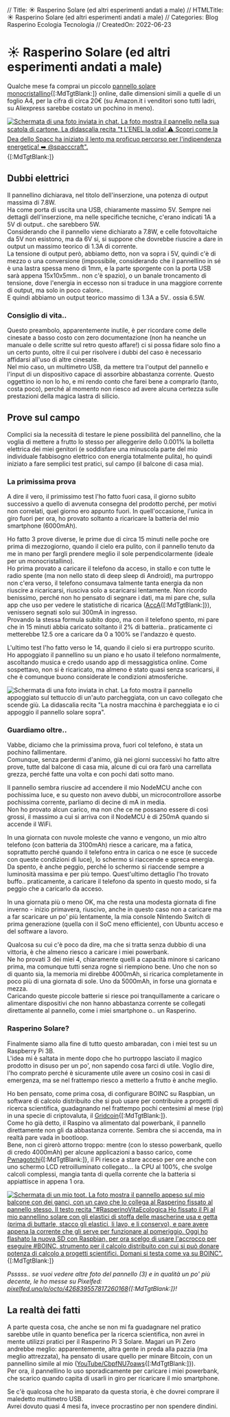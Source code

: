 // Title: ☀️ Rasperino Solare (ed altri esperimenti andati a male)
// HTMLTitle: <span class="twa twa-sun"><span>☀️</span></span> Rasperino Solare (ed altri esperimenti andati a male)
// Categories: Blog Rasperino Ecologia Tecnologia
// CreatedOn: 2022-06-23

# <span class="twa twa-sun"><span>☀️</span></span> Rasperino Solare (ed altri esperimenti andati a male)

Qualche mese fa comprai un piccolo [pannello solare monocristallino](https://www.amazon.it/Lixada-Pannello-Monocristallino-Caricabatterie-Cellulare/dp/B071Z1LGFV){[:MdTgtBlank:]} online, dalle dimensioni simili a quelle di un foglio A4, per la cifra di circa 20€ (su Amazon.it i venditori sono tutti ladri, su Aliexpress sarebbe costato un pochino in meno).

[![Schermata di una foto inviata in chat. La foto mostra il pannello nella sua scatola di cartone. La didascalia recita "❗️ L'ENEL la odia! ⚠️ Scopri come la Dea dello Spacc ha iniziato il lento ma proficuo percorso per l'indipendenza energetica! ➡️ @spacccraft".]([HTML:Folder:*:AbsoluteRoot]/sitoctt-assets/Media/Screenshots/SpaccCraft-975.png)](https://t.me/SpaccCraft/975){[:MdTgtBlank:]}

## Dubbi elettrici

Il pannellino dichiarava, nel titolo dell'inserzione, una potenza di output massima di 7.8W.  
Ha come porta di uscita una USB, chiaramente massimo 5V. Sempre nei dettagli dell'inserzione, ma nelle specifiche tecniche, c'erano indicati 1A a 5V di output.. che sarebbero 5W.  
Considerando che il pannello viene dichiarato a 7.8W, e celle fotovoltaiche da 5V non esistono, ma da 6V si, si suppone che dovrebbe riuscire a dare in output un massimo teorico di 1.3A di corrente.  
La tensione di output però, abbiamo detto, non va sopra i 5V, quindi c'è di mezzo o una conversione (impossibile, considerando che il pannellino in sé è una lastra spessa meno di 1mm, e la parte sporgente con la porta USB sarà appena 15x10x5mm.. non c'è spazio), o un banale troncamento di tensione, dove l'energia in eccesso non si traduce in una maggiore corrente di output, ma solo in poco calore..  
E quindi abbiamo un output teorico massimo di 1.3A a 5V.. ossia 6.5W.

### Consiglio di vita..

Questo preambolo, apparentemente inutile, è per ricordare come delle cinesate a basso costo con zero documentazione (non ha neanche un manuale o delle scritte sul retro questo affare!) ci si possa fidare solo fino a un certo punto, oltre il cui per risolvere i dubbi del caso è necessario affidarsi all'uso di altre cinesate.  
Nel mio caso, un multimetro USB, da mettere tra l'output del pannello e l'input di un dispositivo capace di assorbire abbastanza corrente. Questo oggettino io non lo ho, e mi rendo conto che farei bene a comprarlo (tanto, costa poco), perché al momento non riesco ad avere alcuna certezza sulle prestazioni della magica lastra di silicio.

## Prove sul campo

Complici sia la necessità di testare le piene possibilità del pannellino, che la voglia di mettere a frutto lo stesso per alleggerire dello 0.001% la bolletta elettrica dei miei genitori (e soddisfare una minuscola parte del mio individuale fabbisogno elettrico con energia totalmente pulita), ho quindi iniziato a fare semplici test pratici, sul campo (il balcone di casa mia).

### La primissima prova

A dire il vero, il primissimo test l'ho fatto fuori casa, il giorno subito successivo a quello di avvenuta consegna del prodotto perché, per motivi non correlati, quel giorno ero appunto fuori.
In quell'occasione, l'unica in giro fuori per ora, ho provato soltanto a ricaricare la batteria del mio smartphone (6000mAh).

Ho fatto 3 prove diverse, le prime due di circa 15 minuti nelle poche ore prima di mezzogiorno, quando il cielo era pulito, con il pannello tenuto da me in mano per fargli prendere meglio il sole perpendicolarmente (ideale per un monocristallino).  
Ho prima provato a caricare il telefono da acceso, in stallo e con tutte le radio spente (ma non nello stato di deep sleep di Android), ma purtroppo non c'era verso, il telefono consumava talmente tanta energia da non riuscire a ricaricarsi, riusciva solo a scaricarsi lentamente. Non ricordo benissimo, perché non ho pensato di segnare i dati, ma mi pare che, sulla app che uso per vedere le statistiche di ricarica ([AccA](https://github.com/MatteCarra/AccA){[:MdTgtBlank:]}), venissero segnati solo sui 300mA in ingresso.  
Provando la stessa formula subito dopo, ma con il telefono spento, mi pare che in 15 minuti abbia caricato soltanto il 2% di batteria.. praticamente ci metterebbe 12.5 ore a caricare da 0 a 100% se l'andazzo è questo.

L'ultimo test l'ho fatto verso le 14, quando il cielo si era purtroppo scurito. Ho appoggiato il pannellino su un piano e ho usato il telefono normalmente, ascoltando musica e credo usando app di messaggistica online. Come sospettavo, non si è ricaricato, ma almeno è stato quasi senza scaricarsi, il che è comunque buono considerate le condizioni atmosferiche.

![Schermata di una foto inviata in chat. La foto mostra il pannello appoggiato sul tettuccio di un'auto parcheggiata, con un cavo collegato che scende giù. La didascalia recita "La nostra macchina è parcheggiata e io ci appoggio il pannello solare sopra".]([HTML:Folder:*:AbsoluteRoot]/sitoctt-assets/Media/Screenshots/OctoVoLTE-16754.png)

### Guardiamo oltre..

Vabbe, diciamo che la primissima prova, fuori col telefono, è stata un pochino fallimentare.  
Comunque, senza perdermi d'animo, già nei giorni successivi ho fatto altre prove, tutte dal balcone di casa mia, alcune di cui ora farò una carrellata grezza, perché fatte una volta e con pochi dati sotto mano.

Il pannello sembra riuscire ad accendere il mio NodeMCU anche con pochissima luce, e su questo non avevo dubbi, un microcontrollore assorbe pochissima corrente, parliamo di decine di mA in media.  
Non ho provato alcun carico, ma non che ce ne possano essere di così grossi, il massimo a cui si arriva con il NodeMCU è di 250mA quando si accende il WiFi.

In una giornata con nuvole moleste che vanno e vengono, un mio altro telefono (con batteria da 3100mAh) riesce a caricare, ma a fatica, soprattutto perché quando il telefono entra in carica o ne esce (e succede con queste condizioni di luce), lo schermo si riaccende e spreca energia.  
Da spento, è anche peggio, perché lo schermo si riaccende sempre a luminosità massima e per più tempo. Quest'ultimo dettaglio l'ho trovato buffo.. praticamente, a caricare il telefono da spento in questo modo, si fa peggio che a caricarlo da acceso.

In una giornata più o meno OK, ma che resta una modesta giornata di fine inverno - inizio primavera, riuscivo, anche in questo caso non a caricare ma a far scaricare un po' più lentamente, la mia console Nintendo Switch di prima generazione (quella con il SoC meno efficiente), con Ubuntu acceso e del software a lavoro.

Qualcosa su cui c'è poco da dire, ma che si tratta senza dubbio di una vittoria, è che almeno riesco a caricare i miei powerbank.  
Ne ho provati 3 dei miei 4, chiaramente quelli a capacità minore si caricano prima, ma comunque tutti senza rogne si riempiono bene. Uno che non so di quanto sia, la memoria mi direbbe 4000mAh, si ricarica completamente in poco più di una giornata di sole. Uno da 5000mAh, in forse una giornata e mezza.  
Caricando queste piccole batterie si riesce poi tranquillamente a caricare o alimentare dispositivi che non hanno abbastanza corrente se collegati direttamente al pannello, come i miei smartphone o.. un Rasperino.

### Rasperino Solare?

Finalmente siamo alla fine di tutto questo ambaradan, con i miei test su un Raspberry Pi 3B.  
L'idea mi è saltata in mente dopo che ho purtroppo lasciato il magico prodotto in disuso per un po', non sapendo cosa farci di utile. Voglio dire, l'ho comprato perché è sicuramente utile avere un cosino così in casi di emergenza, ma se nel frattempo riesco a metterlo a frutto è anche meglio.

Ho ben pensato, come prima cosa, di configurare BOINC su Raspbian, un software di calcolo distribuito che si può usare per contribuire a progetti di ricerca scientifica, guadagnando nel frattempo pochi centesimi al mese (rip) in una specie di criptovaluta, il [Gridcoin](https://gridcoin.us){[:MdTgtBlank:]}.  
Come ho già detto, il Raspino va alimentato dal powerbank, il pannello direttamente non gli da abbastanza corrente. Sembra che si accenda, ma in realtà pare vada in bootloop.  
Bene, non ci girerò attorno troppo: mentre (con lo stesso powerbank, quello di credo 4000mAh) per alcune applicazioni a basso carico, come [Pwnagotchi](https://pwnagotchi.ai/){[:MdTgtBlank:]}, il Pi riesce a stare acceso per ore anche con uno schermo LCD retroilluminato collegato... la CPU al 100%, che svolge calcoli complessi, mangia tanta di quella corrente che la batteria si appiattisce in appena 1 ora.

[![Schermata di un mio toot. La foto mostra il pannello appeso sul mio balcone con dei ganci, con un cavo che lo collega al Rasperino fissato al pannello stesso. Il testo recita "#RasperinoVitaEcologica Ho fissato il Pi al mio pannellino solare con gli elastici di stoffa delle mascherine usa e getta (prima di buttarle, stacco gli elastici, li lavo, e li conservo), e pare avere appena la corrente che gli serve per funzionare al pomeriggio. Oggi ho flashato la nuova SD con Raspbian, per ora scelgo di usare l'accrocco per eseguire #BOINC, strumento per il calcolo distribuito con cui si può donare potenza di calcolo a progetti scientifici. Domani si testa come va su BOINC".]([HTML:Folder:*:AbsoluteRoot]/sitoctt-assets/Media/Screenshots/mastodon.uno-octo-108211397314015161.png)](https://mastodon.uno/@octo/108211397314015161){[:MdTgtBlank:]}

_Psssss.. se vuoi vedere altre foto del pannello (3) e in qualità un po' più decente, le ho messe su Pixelfed: [pixelfed.uno/p/octo/426839557817260168](https://pixelfed.uno/p/octo/426839557817260168){[:MdTgtBlank:]}!_

## La realtà dei fatti

A parte questa cosa, che anche se non mi fa guadagnare nel pratico sarebbe utile in quanto benefica per la ricerca scientifica, non avrei in mente utilizzi pratici per il Rasperino Pi 3 Solare. Magari un Pi Zero andrebbe meglio: apparentemente, altra gente in preda alla pazzia (ma meglio attrezzata), ha pensato di usare quello per minare Bitcoin, con un pannellino simile al mio ([YouTube/CbpfNU7oaws](https://invidious.snopyta.org/watch?v=CbpfNU7oaws){[:MdTgtBlank:]}).  
Per ora, il pannellino lo uso sporadicamente per caricare i miei powerbank, che scarico quando capita di usarli in giro per ricaricare il mio smartphone.

Se c'è qualcosa che ho imparato da questa storia, è che dovrei comprare il maledetto multimetro USB.  
Avrei dovuto quasi 4 mesi fa, invece procrastino per non spendere dindini.
